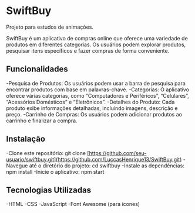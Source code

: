 # SwiftBuy
Projeto para estudos de animações.

SwiftBuy é um aplicativo de compras online que oferece uma variedade de produtos em diferentes categorias. Os usuários podem explorar produtos, pesquisar itens específicos e fazer compras de forma conveniente.

## Funcionalidades

-Pesquisa de Produtos: Os usuários podem usar a barra de pesquisa para encontrar produtos com base em palavras-chave.
-Categorias: O aplicativo oferece várias categorias, como “Computadores e Periféricos”, “Celulares”, “Acessórios Domésticos” e “Eletrônicos”.
-Detalhes do Produto: Cada produto exibe informações detalhadas, incluindo imagens, descrição e preço.
-Carrinho de Compras: Os usuários podem adicionar produtos ao carrinho e finalizar a compra.

## Instalação
-Clone este repositório: git clone [https://github.com/seu-usuario/swiftbuy.git](https://github.com/LuccasHenrique13/SwiftBuy.git)
-Navegue até o diretório do projeto: cd swiftbuy
-Instale as dependências: npm install
-Inicie o aplicativo: npm start

## Tecnologias Utilizadas
-HTML
-CSS 
-JavaScript
-Font Awesome (para ícones)
